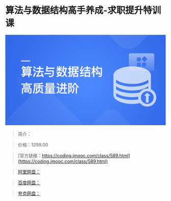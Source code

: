 # 算法与数据结构高手养成-求职提升特训课

![img](../../assets/6290333009a9cf6705400304.png)

> 简介：

> 价格：1299.00

> [官方链接：https://coding.imooc.com/class/589.html](https://coding.imooc.com/class/589.html)

> [阿里网盘：]()

> [百度网盘：]()

> [夸克网盘：]()
